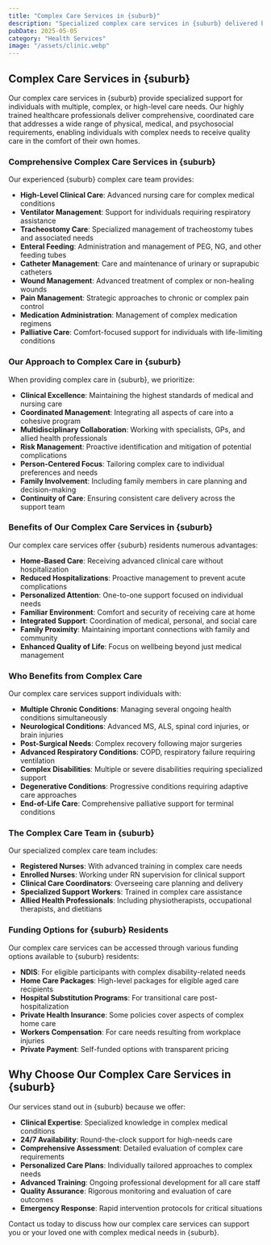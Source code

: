 ```yaml
---
title: "Complex Care Services in {suburb}"
description: "Specialized complex care services in {suburb} delivered by highly trained healthcare professionals. We provide comprehensive support for individuals with multiple or high-level care needs in the comfort of their homes."
pubDate: 2025-05-05
category: "Health Services"
image: "/assets/clinic.webp"
---
```


## Complex Care Services in {suburb}

Our complex care services in {suburb} provide specialized support for individuals with multiple, complex, or high-level care needs. Our highly trained healthcare professionals deliver comprehensive, coordinated care that addresses a wide range of physical, medical, and psychosocial requirements, enabling individuals with complex needs to receive quality care in the comfort of their own homes.

### Comprehensive Complex Care Services in {suburb}

Our experienced {suburb} complex care team provides:

- **High-Level Clinical Care**: Advanced nursing care for complex medical conditions
- **Ventilator Management**: Support for individuals requiring respiratory assistance
- **Tracheostomy Care**: Specialized management of tracheostomy tubes and associated needs
- **Enteral Feeding**: Administration and management of PEG, NG, and other feeding tubes
- **Catheter Management**: Care and maintenance of urinary or suprapubic catheters
- **Wound Management**: Advanced treatment of complex or non-healing wounds
- **Pain Management**: Strategic approaches to chronic or complex pain control
- **Medication Administration**: Management of complex medication regimens
- **Palliative Care**: Comfort-focused support for individuals with life-limiting conditions

### Our Approach to Complex Care in {suburb}

When providing complex care in {suburb}, we prioritize:

- **Clinical Excellence**: Maintaining the highest standards of medical and nursing care
- **Coordinated Management**: Integrating all aspects of care into a cohesive program
- **Multidisciplinary Collaboration**: Working with specialists, GPs, and allied health professionals
- **Risk Management**: Proactive identification and mitigation of potential complications
- **Person-Centered Focus**: Tailoring complex care to individual preferences and needs
- **Family Involvement**: Including family members in care planning and decision-making
- **Continuity of Care**: Ensuring consistent care delivery across the support team

### Benefits of Our Complex Care Services in {suburb}

Our complex care services offer {suburb} residents numerous advantages:

- **Home-Based Care**: Receiving advanced clinical care without hospitalization
- **Reduced Hospitalizations**: Proactive management to prevent acute complications
- **Personalized Attention**: One-to-one support focused on individual needs
- **Familiar Environment**: Comfort and security of receiving care at home
- **Integrated Support**: Coordination of medical, personal, and social care
- **Family Proximity**: Maintaining important connections with family and community
- **Enhanced Quality of Life**: Focus on wellbeing beyond just medical management

### Who Benefits from Complex Care

Our complex care services support individuals with:

- **Multiple Chronic Conditions**: Managing several ongoing health conditions simultaneously
- **Neurological Conditions**: Advanced MS, ALS, spinal cord injuries, or brain injuries
- **Post-Surgical Needs**: Complex recovery following major surgeries
- **Advanced Respiratory Conditions**: COPD, respiratory failure requiring ventilation
- **Complex Disabilities**: Multiple or severe disabilities requiring specialized support
- **Degenerative Conditions**: Progressive conditions requiring adaptive care approaches
- **End-of-Life Care**: Comprehensive palliative support for terminal conditions

### The Complex Care Team in {suburb}

Our specialized complex care team includes:

- **Registered Nurses**: With advanced training in complex care needs
- **Enrolled Nurses**: Working under RN supervision for clinical support
- **Clinical Care Coordinators**: Overseeing care planning and delivery
- **Specialized Support Workers**: Trained in complex care assistance
- **Allied Health Professionals**: Including physiotherapists, occupational therapists, and dietitians

### Funding Options for {suburb} Residents

Our complex care services can be accessed through various funding options available to {suburb} residents:

- **NDIS**: For eligible participants with complex disability-related needs
- **Home Care Packages**: High-level packages for eligible aged care recipients
- **Hospital Substitution Programs**: For transitional care post-hospitalization
- **Private Health Insurance**: Some policies cover aspects of complex home care
- **Workers Compensation**: For care needs resulting from workplace injuries
- **Private Payment**: Self-funded options with transparent pricing

## Why Choose Our Complex Care Services in {suburb}

Our services stand out in {suburb} because we offer:

- **Clinical Expertise**: Specialized knowledge in complex medical conditions
- **24/7 Availability**: Round-the-clock support for high-needs care
- **Comprehensive Assessment**: Detailed evaluation of complex care requirements
- **Personalized Care Plans**: Individually tailored approaches to complex needs
- **Advanced Training**: Ongoing professional development for all care staff
- **Quality Assurance**: Rigorous monitoring and evaluation of care outcomes
- **Emergency Response**: Rapid intervention protocols for critical situations

Contact us today to discuss how our complex care services can support you or your loved one with complex medical needs in {suburb}. 